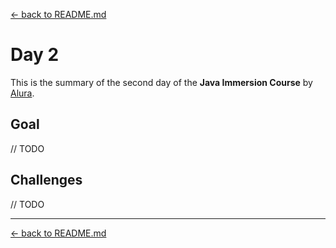 [← back to README.md][readme]

# Day 2

This is the summary of the second day of the **Java Immersion Course** by [Alura](https://www.alura.com.br).

## Goal

// TODO

## Challenges

// TODO

---

[← back to README.md][readme]

[readme]: https://github.com/afonsodemori/alura-java-immersion/blob/main/README.md
